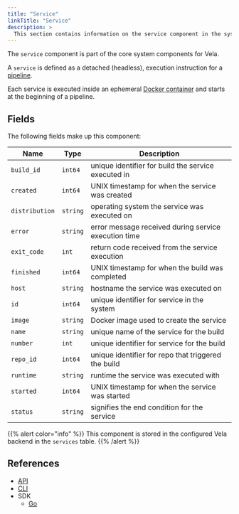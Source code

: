 ```yaml
---
title: "Service"
linkTitle: "Service"
description: >
  This section contains information on the service component in the system.
---
```


The `service` component is part of the core system components for Vela.

A `service` is defined as a detached (headless), execution instruction for a [pipeline](/docs/concepts/pipeline/).

Each service is executed inside an ephemeral [Docker container](https://www.docker.com/resources/what-container) and starts at the beginning of a pipeline.

## Fields

The following fields make up this component:

| Name           | Type     | Description                                          |
| -------------- | -------- | ---------------------------------------------------- |
| `build_id`     | `int64`  | unique identifier for build the service executed in  |
| `created`      | `int64`  | UNIX timestamp for when the service was created      |
| `distribution` | `string` | operating system the service was executed on         |
| `error`        | `string` | error message received during service execution time |
| `exit_code`    | `int`    | return code received from the service execution      |
| `finished`     | `int64`  | UNIX timestamp for when the build was completed      |
| `host`         | `string` | hostname the service was executed on                 |
| `id`           | `int64`  | unique identifier for service in the system          |
| `image`        | `string` | Docker image used to create the service              |
| `name`         | `string` | unique name of the service for the build             |
| `number`       | `int`    | unique identifier for service for the build          |
| `repo_id`      | `int64`  | unique identifier for repo that triggered the build  |
| `runtime`      | `string` | runtime the service was executed with                |
| `started`      | `int64`  | UNIX timestamp for when the service was started      |
| `status`       | `string` | signifies the end condition for the service          |

{{% alert color="info" %}}
This component is stored in the configured Vela backend in the `services` table.
{{% /alert %}}

## References

- [API](/docs/api/service/)
- [CLI](/docs/cli/service/)
- SDK
  - [Go](/docs/sdk/go/service/)
